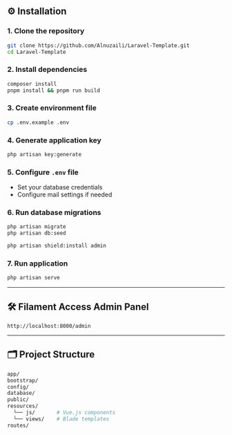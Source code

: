 ## ⚙️ Installation

### 1. Clone the repository
```bash
git clone https://github.com/Alnuzaili/Laravel-Template.git
cd Laravel-Template
```

### 2. Install dependencies
```bash
composer install
pnpm install && pnpm run build
```

### 3. Create environment file
```bash
cp .env.example .env
```

### 4. Generate application key
```bash
php artisan key:generate
```

### 5. Configure `.env` file
- Set your database credentials
- Configure mail settings if needed

### 6. Run database migrations
```bash
php artisan migrate
php artisan db:seed

php artisan shield:install admin
```

### 7. Run application
```bash
php artisan serve
```

---

## 🛠️ Filament Access Admin Panel
```url
http://localhost:8000/admin
```

---

## 🗂 Project Structure

```bash
app/
bootstrap/
config/
database/
public/
resources/
  └── js/       # Vue.js components
  └── views/    # Blade templates
routes/
```
